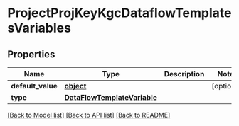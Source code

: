# ProjectProjKeyKgcDataflowTemplatesVariables

## Properties
Name | Type | Description | Notes
------------ | ------------- | ------------- | -------------
**default_value** | [**object**](.md) |  | [optional] 
**type** | [**DataFlowTemplateVariable**](DataFlowTemplateVariable.md) |  | 

[[Back to Model list]](../README.md#documentation-for-models) [[Back to API list]](../README.md#documentation-for-api-endpoints) [[Back to README]](../README.md)


